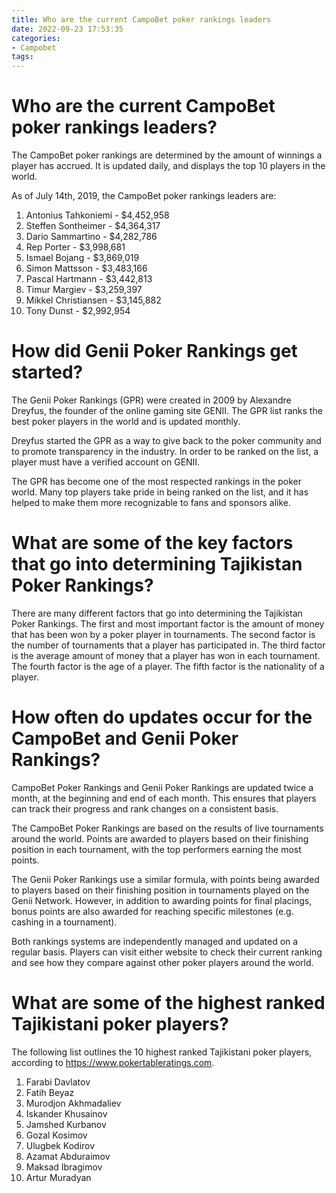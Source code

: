 ```yaml
---
title: Who are the current CampoBet poker rankings leaders
date: 2022-09-23 17:53:35
categories:
- Campobet
tags:
---
```



#  Who are the current CampoBet poker rankings leaders?

The CampoBet poker rankings are determined by the amount of winnings a player has accrued. It is updated daily, and displays the top 10 players in the world.

As of July 14th, 2019, the CampoBet poker rankings leaders are:

1. Antonius Tahkoniemi - $4,452,958
2. Steffen Sontheimer - $4,364,317
3. Dario Sammartino - $4,282,786
4. Rep Porter - $3,998,681
5. Ismael Bojang - $3,869,019
6. Simon Mattsson - $3,483,166
7. Pascal Hartmann - $3,442,813
8. Timur Margiev - $3,259,397
9. Mikkel Christiansen - $3,145,882
10. Tony Dunst - $2,992,954

#  How did Genii Poker Rankings get started?

The Genii Poker Rankings (GPR) were created in 2009 by Alexandre Dreyfus, the founder of the online gaming site GENII. The GPR list ranks the best poker players in the world and is updated monthly.

Dreyfus started the GPR as a way to give back to the poker community and to promote transparency in the industry. In order to be ranked on the list, a player must have a verified account on GENII.

The GPR has become one of the most respected rankings in the poker world. Many top players take pride in being ranked on the list, and it has helped to make them more recognizable to fans and sponsors alike.

#  What are some of the key factors that go into determining Tajikistan Poker Rankings?

There are many different factors that go into determining the Tajikistan Poker Rankings. The first and most important factor is the amount of money that has been won by a poker player in tournaments. The second factor is the number of tournaments that a player has participated in. The third factor is the average amount of money that a player has won in each tournament. The fourth factor is the age of a player. The fifth factor is the nationality of a player.

#  How often do updates occur for the CampoBet and Genii Poker Rankings?

CampoBet Poker Rankings and Genii Poker Rankings are updated twice a month, at the beginning and end of each month. This ensures that players can track their progress and rank changes on a consistent basis.

The CampoBet Poker Rankings are based on the results of live tournaments around the world. Points are awarded to players based on their finishing position in each tournament, with the top performers earning the most points.

The Genii Poker Rankings use a similar formula, with points being awarded to players based on their finishing position in tournaments played on the Genii Network. However, in addition to awarding points for final placings, bonus points are also awarded for reaching specific milestones (e.g. cashing in a tournament).

Both rankings systems are independently managed and updated on a regular basis. Players can visit either website to check their current ranking and see how they compare against other poker players around the world.

#  What are some of the highest ranked Tajikistani poker players?

The following list outlines the 10 highest ranked Tajikistani poker players, according to https://www.pokertableratings.com.

1. Farabi Davlatov
2. Fatih Beyaz
3. Murodjon Akhmadaliev
4. Iskander Khusainov
5. Jamshed Kurbanov
6. Gozal Kosimov
7. Ulugbek Kodirov
8. Azamat Abduraimov
9. Maksad Ibragimov
10. Artur Muradyan